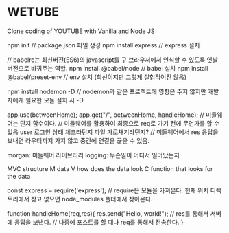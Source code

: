 # WETUBE

Clone coding of YOUTUBE with Vanilla and Node JS


npm init // package.json 파일 생성
npm install express // express 설치

// babelrc는 최신버전(ES6)의 javascript를 구 브라우저에서 인식할 수 있도록 옛날 버전으로 바꿔주는 역할. 
npm install @babel/node // babel 설치
npm install @babel/preset-env // env 설치 (최신이지만 그렇게 실험적이진 않음)

npm install nodemon -D // nodemon과 같은 프로젝트에 영향은 주지 않지만 개발자에게 필요한 모듈 설치 시 -D

app.use(betweenHome);
app.get("/", betweenHome, handleHome);
// 미들웨어는 단지 함수이다.
// 미들웨어를 활용하여 최종으로 req로 가기 전에 무언가를 할 수 있음 user 로그인 상태 체크라던지 파일 가로채기라던지?
// 미들웨어에서 res 응답을 보내면 라우터까지 가지 않고 중간에 연결을 끊을 수 있음.

morgan: 미들웨어 라이브러리
logging: 무슨일이 어디서 일어났는지

MVC structure
M data
V how does the data look
C function that looks for the data


const express = require('express');
// require은 모듈을 가져온다. 현재 위치 디렉토리에서 찾고 없으면 node_modules 폴더에서 찾아온다.

function handleHome(req,res){
    res.send("Hello, world!");
    // res를 통해서 서버에 응답을 보낸다.
    // 나중에 포스트를 할 때나 req를 통해서 전송한다.
}